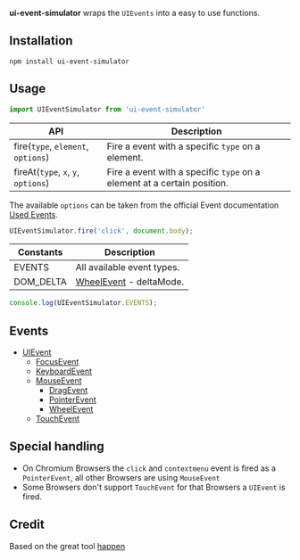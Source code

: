 **ui-event-simulator** wraps the `UIEvents` into a easy to use functions.

## Installation

```
npm install ui-event-simulator
```

## Usage

```js
import UIEventSimulator from 'ui-event-simulator'
```

| API                                 | Description                                                             |
|-------------------------------------|-------------------------------------------------------------------------|
| fire(`type`, `element`, `options`)  | Fire a event with a specific `type` on a element.                       |
| fireAt(`type`, `x`, `y`, `options`) | Fire a event with a specific `type` on a element at a certain position. |

The available `options` can be taken from the official Event documentation [Used Events](#used-events).

```js
UIEventSimulator.fire('click', document.body);
```


| Constants     | Description                                                                                       |
|---------------|---------------------------------------------------------------------------------------------------|
| EVENTS        | All available event types.                                                                        |
| DOM_DELTA     | [WheelEvent](https://developer.mozilla.org/en-US/docs/Web/API/WheelEvent/WheelEvent) - deltaMode. |

```js
console.log(UIEventSimulator.EVENTS);
```

## Events

 - [UIEvent](https://developer.mozilla.org/en-US/docs/Web/API/UIEvent/UIEvent)
	 - [FocusEvent](https://developer.mozilla.org/en-US/docs/Web/API/FocusEvent/FocusEvent)
	 - [KeyboardEvent](https://developer.mozilla.org/en-US/docs/Web/API/KeyboardEvent/KeyboardEvent)
	 - [MouseEvent](https://developer.mozilla.org/en-US/docs/Web/API/MouseEvent/MouseEvent)
		 - [DragEvent](https://developer.mozilla.org/en-US/docs/Web/API/DragEvent/DragEvent)
		 - [PointerEvent](https://developer.mozilla.org/en-US/docs/Web/API/PointerEvent)
		 - [WheelEvent](https://developer.mozilla.org/en-US/docs/Web/API/WheelEvent/WheelEvent)
	 - [TouchEvent](https://developer.mozilla.org/en-US/docs/Web/API/TouchEvent)

## Special handling

 - On Chromium Browsers the `click` and `contextmenu` event is fired as a `PointerEvent`, all other Browsers are using `MouseEvent`
 - Some Browsers don't support `TouchEvent` for that Browsers a `UIEvent` is fired.

## Credit

Based on the great tool [happen](https://github.com/tmcw/happen)
